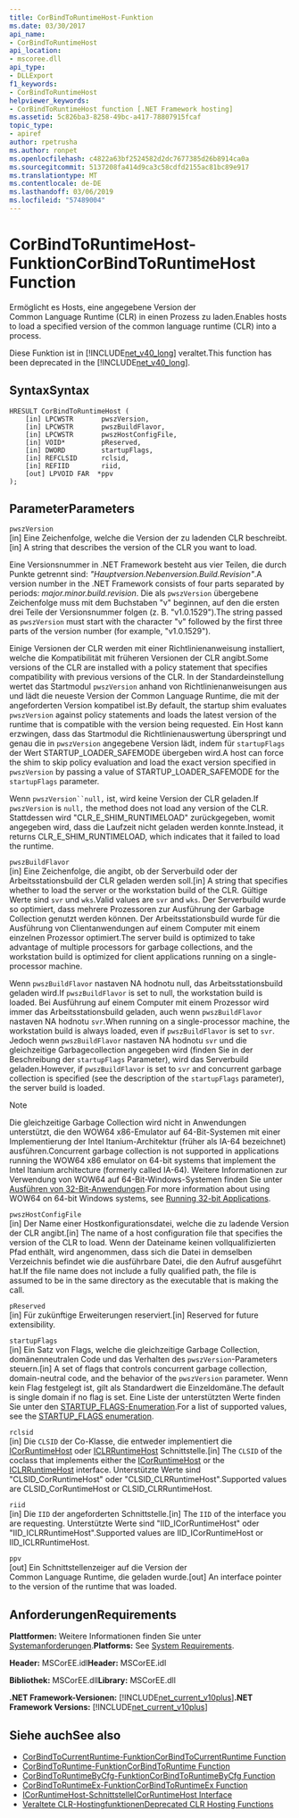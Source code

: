 ```yaml
---
title: CorBindToRuntimeHost-Funktion
ms.date: 03/30/2017
api_name:
- CorBindToRuntimeHost
api_location:
- mscoree.dll
api_type:
- DLLExport
f1_keywords:
- CorBindToRuntimeHost
helpviewer_keywords:
- CorBindToRuntimeHost function [.NET Framework hosting]
ms.assetid: 5c826ba3-8258-49bc-a417-78807915fcaf
topic_type:
- apiref
author: rpetrusha
ms.author: ronpet
ms.openlocfilehash: c4822a63bf2524582d2dc7677385d26b8914ca0a
ms.sourcegitcommit: 5137208fa414d9ca3c58cdfd2155ac81bc89e917
ms.translationtype: MT
ms.contentlocale: de-DE
ms.lasthandoff: 03/06/2019
ms.locfileid: "57489004"
---
```

# <a name="corbindtoruntimehost-function"></a><span data-ttu-id="2c94b-102">CorBindToRuntimeHost-Funktion</span><span class="sxs-lookup"><span data-stu-id="2c94b-102">CorBindToRuntimeHost Function</span></span>
<span data-ttu-id="2c94b-103">Ermöglicht es Hosts, eine angegebene Version der Common Language Runtime (CLR) in einen Prozess zu laden.</span><span class="sxs-lookup"><span data-stu-id="2c94b-103">Enables hosts to load a specified version of the common language runtime (CLR) into a process.</span></span>  
  
 <span data-ttu-id="2c94b-104">Diese Funktion ist in [!INCLUDE[net_v40_long](../../../../includes/net-v40-long-md.md)] veraltet.</span><span class="sxs-lookup"><span data-stu-id="2c94b-104">This function has been deprecated in the [!INCLUDE[net_v40_long](../../../../includes/net-v40-long-md.md)].</span></span>  
  
## <a name="syntax"></a><span data-ttu-id="2c94b-105">Syntax</span><span class="sxs-lookup"><span data-stu-id="2c94b-105">Syntax</span></span>  
  
```  
HRESULT CorBindToRuntimeHost (  
    [in] LPCWSTR       pwszVersion,   
    [in] LPCWSTR       pwszBuildFlavor,   
    [in] LPCWSTR       pwszHostConfigFile,   
    [in] VOID*         pReserved,   
    [in] DWORD         startupFlags,   
    [in] REFCLSID      rclsid,   
    [in] REFIID        riid,   
    [out] LPVOID FAR  *ppv  
);  
```  
  
## <a name="parameters"></a><span data-ttu-id="2c94b-106">Parameter</span><span class="sxs-lookup"><span data-stu-id="2c94b-106">Parameters</span></span>  
 `pwszVersion`  
 <span data-ttu-id="2c94b-107">[in] Eine Zeichenfolge, welche die Version der zu ladenden CLR beschreibt.</span><span class="sxs-lookup"><span data-stu-id="2c94b-107">[in] A string that describes the version of the CLR you want to load.</span></span>  
  
 <span data-ttu-id="2c94b-108">Eine Versionsnummer in .NET Framework besteht aus vier Teilen, die durch Punkte getrennt sind: *"Hauptversion.Nebenversion.Build.Revision"*.</span><span class="sxs-lookup"><span data-stu-id="2c94b-108">A version number in the .NET Framework consists of four parts separated by periods: *major.minor.build.revision*.</span></span> <span data-ttu-id="2c94b-109">Die als `pwszVersion` übergebene Zeichenfolge muss mit dem Buchstaben "v" beginnen, auf den die ersten drei Teile der Versionsnummer folgen (z. B. "v1.0.1529").</span><span class="sxs-lookup"><span data-stu-id="2c94b-109">The string passed as `pwszVersion` must start with the character "v" followed by the first three parts of the version number (for example, "v1.0.1529").</span></span>  
  
 <span data-ttu-id="2c94b-110">Einige Versionen der CLR werden mit einer Richtlinienanweisung installiert, welche die Kompatibilität mit früheren Versionen der CLR angibt.</span><span class="sxs-lookup"><span data-stu-id="2c94b-110">Some versions of the CLR are installed with a policy statement that specifies compatibility with previous versions of the CLR.</span></span> <span data-ttu-id="2c94b-111">In der Standardeinstellung wertet das Startmodul `pwszVersion` anhand von Richtlinienanweisungen aus und lädt die neueste Version der Common Language Runtime, die mit der angeforderten Version kompatibel ist.</span><span class="sxs-lookup"><span data-stu-id="2c94b-111">By default, the startup shim evaluates `pwszVersion` against policy statements and loads the latest version of the runtime that is compatible with the version being requested.</span></span> <span data-ttu-id="2c94b-112">Ein Host kann erzwingen, dass das Startmodul die Richtlinienauswertung überspringt und genau die in `pwszVersion` angegebene Version lädt, indem für `startupFlags` der Wert STARTUP_LOADER_SAFEMODE übergeben wird.</span><span class="sxs-lookup"><span data-stu-id="2c94b-112">A host can force the shim to skip policy evaluation and load the exact version specified in `pwszVersion` by passing a value of STARTUP_LOADER_SAFEMODE for the `startupFlags` parameter.</span></span>  
  
 <span data-ttu-id="2c94b-113">Wenn `pwszVersion``null,` ist, wird keine Version der CLR geladen.</span><span class="sxs-lookup"><span data-stu-id="2c94b-113">If `pwszVersion` is `null,` the method does not load any version of the CLR.</span></span> <span data-ttu-id="2c94b-114">Stattdessen wird "CLR_E_SHIM_RUNTIMELOAD" zurückgegeben, womit angegeben wird, dass die Laufzeit nicht geladen werden konnte.</span><span class="sxs-lookup"><span data-stu-id="2c94b-114">Instead, it returns CLR_E_SHIM_RUNTIMELOAD, which indicates that it failed to load the runtime.</span></span>  
  
 `pwszBuildFlavor`  
 <span data-ttu-id="2c94b-115">[in] Eine Zeichenfolge, die angibt, ob der Serverbuild oder der Arbeitsstationsbuild der CLR geladen werden soll.</span><span class="sxs-lookup"><span data-stu-id="2c94b-115">[in] A string that specifies whether to load the server or the workstation build of the CLR.</span></span> <span data-ttu-id="2c94b-116">Gültige Werte sind `svr` und `wks`.</span><span class="sxs-lookup"><span data-stu-id="2c94b-116">Valid values are `svr` and `wks`.</span></span> <span data-ttu-id="2c94b-117">Der Serverbuild wurde so optimiert, dass mehrere Prozessoren zur Ausführung der Garbage Collection genutzt werden können. Der Arbeitsstationsbuild wurde für die Ausführung von Clientanwendungen auf einem Computer mit einem einzelnen Prozessor optimiert.</span><span class="sxs-lookup"><span data-stu-id="2c94b-117">The server build is optimized to take advantage of multiple processors for garbage collections, and the workstation build is optimized for client applications running on a single-processor machine.</span></span>  
  
 <span data-ttu-id="2c94b-118">Wenn `pwszBuildFlavor` nastaven NA hodnotu null, das Arbeitsstationsbuild geladen wird.</span><span class="sxs-lookup"><span data-stu-id="2c94b-118">If `pwszBuildFlavor` is set to null, the workstation build is loaded.</span></span> <span data-ttu-id="2c94b-119">Bei Ausführung auf einem Computer mit einem Prozessor wird immer das Arbeitsstationsbuild geladen, auch wenn `pwszBuildFlavor` nastaven NA hodnotu `svr`.</span><span class="sxs-lookup"><span data-stu-id="2c94b-119">When running on a single-processor machine, the workstation build is always loaded, even if `pwszBuildFlavor` is set to `svr`.</span></span> <span data-ttu-id="2c94b-120">Jedoch wenn `pwszBuildFlavor` nastaven NA hodnotu `svr` und die gleichzeitige Garbagecollection angegeben wird (finden Sie in der Beschreibung der `startupFlags` Parameter), wird das Serverbuild geladen.</span><span class="sxs-lookup"><span data-stu-id="2c94b-120">However, if `pwszBuildFlavor` is set to `svr` and concurrent garbage collection is specified (see the description of the `startupFlags` parameter), the server build is loaded.</span></span>  
  
> [!NOTE]
>  <span data-ttu-id="2c94b-121">Die gleichzeitige Garbage Collection wird nicht in Anwendungen unterstützt, die den WOW64 x86-Emulator auf 64-Bit-Systemen mit einer Implementierung der Intel Itanium-Architektur (früher als IA-64 bezeichnet) ausführen.</span><span class="sxs-lookup"><span data-stu-id="2c94b-121">Concurrent garbage collection is not supported in applications running the WOW64 x86 emulator on 64-bit systems that implement the Intel Itanium architecture (formerly called IA-64).</span></span> <span data-ttu-id="2c94b-122">Weitere Informationen zur Verwendung von WOW64 auf 64-Bit-Windows-Systemen finden Sie unter [Ausführen von 32-Bit-Anwendungen](/windows/desktop/WinProg64/running-32-bit-applications).</span><span class="sxs-lookup"><span data-stu-id="2c94b-122">For more information about using WOW64 on 64-bit Windows systems, see [Running 32-bit Applications](/windows/desktop/WinProg64/running-32-bit-applications).</span></span>  
  
 `pwszHostConfigFile`  
 <span data-ttu-id="2c94b-123">[in] Der Name einer Hostkonfigurationsdatei, welche die zu ladende Version der CLR angibt.</span><span class="sxs-lookup"><span data-stu-id="2c94b-123">[in] The name of a host configuration file that specifies the version of the CLR to load.</span></span> <span data-ttu-id="2c94b-124">Wenn der Dateiname keinen vollqualifizierten Pfad enthält, wird angenommen, dass sich die Datei in demselben Verzeichnis befindet wie die ausführbare Datei, die den Aufruf ausgeführt hat.</span><span class="sxs-lookup"><span data-stu-id="2c94b-124">If the file name does not include a fully qualified path, the file is assumed to be in the same directory as the executable that is making the call.</span></span>  
  
 `pReserved`  
 <span data-ttu-id="2c94b-125">[in] Für zukünftige Erweiterungen reserviert.</span><span class="sxs-lookup"><span data-stu-id="2c94b-125">[in] Reserved for future extensibility.</span></span>  
  
 `startupFlags`  
 <span data-ttu-id="2c94b-126">[in] Ein Satz von Flags, welche die gleichzeitige Garbage Collection, domänenneutralen Code und das Verhalten des `pwszVersion`-Parameters steuern.</span><span class="sxs-lookup"><span data-stu-id="2c94b-126">[in] A set of flags that controls concurrent garbage collection, domain-neutral code, and the behavior of the `pwszVersion` parameter.</span></span> <span data-ttu-id="2c94b-127">Wenn kein Flag festgelegt ist, gilt als Standardwert die Einzeldomäne.</span><span class="sxs-lookup"><span data-stu-id="2c94b-127">The default is single domain if no flag is set.</span></span> <span data-ttu-id="2c94b-128">Eine Liste der unterstützten Werte finden Sie unter den [STARTUP_FLAGS-Enumeration](../../../../docs/framework/unmanaged-api/hosting/startup-flags-enumeration.md).</span><span class="sxs-lookup"><span data-stu-id="2c94b-128">For a list of supported values, see the [STARTUP_FLAGS enumeration](../../../../docs/framework/unmanaged-api/hosting/startup-flags-enumeration.md).</span></span>  
  
 `rclsid`  
 <span data-ttu-id="2c94b-129">[in] Die `CLSID` der Co-Klasse, die entweder implementiert die [ICorRuntimeHost](../../../../docs/framework/unmanaged-api/hosting/icorruntimehost-interface.md) oder [ICLRRuntimeHost](../../../../docs/framework/unmanaged-api/hosting/iclrruntimehost-interface.md) Schnittstelle.</span><span class="sxs-lookup"><span data-stu-id="2c94b-129">[in] The `CLSID` of the coclass that implements either the [ICorRuntimeHost](../../../../docs/framework/unmanaged-api/hosting/icorruntimehost-interface.md) or the [ICLRRuntimeHost](../../../../docs/framework/unmanaged-api/hosting/iclrruntimehost-interface.md) interface.</span></span> <span data-ttu-id="2c94b-130">Unterstützte Werte sind "CLSID_CorRuntimeHost" oder "CLSID_CLRRuntimeHost".</span><span class="sxs-lookup"><span data-stu-id="2c94b-130">Supported values are CLSID_CorRuntimeHost or CLSID_CLRRuntimeHost.</span></span>  
  
 `riid`  
 <span data-ttu-id="2c94b-131">[in] Die `IID` der angeforderten Schnittstelle.</span><span class="sxs-lookup"><span data-stu-id="2c94b-131">[in] The `IID` of the interface you are requesting.</span></span> <span data-ttu-id="2c94b-132">Unterstützte Werte sind "IID_ICorRuntimeHost" oder "IID_ICLRRuntimeHost".</span><span class="sxs-lookup"><span data-stu-id="2c94b-132">Supported values are IID_ICorRuntimeHost or IID_ICLRRuntimeHost.</span></span>  
  
 `ppv`  
 <span data-ttu-id="2c94b-133">[out] Ein Schnittstellenzeiger auf die Version der Common Language Runtime, die geladen wurde.</span><span class="sxs-lookup"><span data-stu-id="2c94b-133">[out] An interface pointer to the version of the runtime that was loaded.</span></span>  
  
## <a name="requirements"></a><span data-ttu-id="2c94b-134">Anforderungen</span><span class="sxs-lookup"><span data-stu-id="2c94b-134">Requirements</span></span>  
 <span data-ttu-id="2c94b-135">**Plattformen:** Weitere Informationen finden Sie unter [Systemanforderungen](../../../../docs/framework/get-started/system-requirements.md).</span><span class="sxs-lookup"><span data-stu-id="2c94b-135">**Platforms:** See [System Requirements](../../../../docs/framework/get-started/system-requirements.md).</span></span>  
  
 <span data-ttu-id="2c94b-136">**Header:** MSCorEE.idl</span><span class="sxs-lookup"><span data-stu-id="2c94b-136">**Header:** MSCorEE.idl</span></span>  
  
 <span data-ttu-id="2c94b-137">**Bibliothek:** MSCorEE.dll</span><span class="sxs-lookup"><span data-stu-id="2c94b-137">**Library:** MSCorEE.dll</span></span>  
  
 <span data-ttu-id="2c94b-138">**.NET Framework-Versionen:** [!INCLUDE[net_current_v10plus](../../../../includes/net-current-v10plus-md.md)]</span><span class="sxs-lookup"><span data-stu-id="2c94b-138">**.NET Framework Versions:** [!INCLUDE[net_current_v10plus](../../../../includes/net-current-v10plus-md.md)]</span></span>  
  
## <a name="see-also"></a><span data-ttu-id="2c94b-139">Siehe auch</span><span class="sxs-lookup"><span data-stu-id="2c94b-139">See also</span></span>
- [<span data-ttu-id="2c94b-140">CorBindToCurrentRuntime-Funktion</span><span class="sxs-lookup"><span data-stu-id="2c94b-140">CorBindToCurrentRuntime Function</span></span>](../../../../docs/framework/unmanaged-api/hosting/corbindtocurrentruntime-function.md)
- [<span data-ttu-id="2c94b-141">CorBindToRuntime-Funktion</span><span class="sxs-lookup"><span data-stu-id="2c94b-141">CorBindToRuntime Function</span></span>](../../../../docs/framework/unmanaged-api/hosting/corbindtoruntime-function.md)
- [<span data-ttu-id="2c94b-142">CorBindToRuntimeByCfg-Funktion</span><span class="sxs-lookup"><span data-stu-id="2c94b-142">CorBindToRuntimeByCfg Function</span></span>](../../../../docs/framework/unmanaged-api/hosting/corbindtoruntimebycfg-function.md)
- [<span data-ttu-id="2c94b-143">CorBindToRuntimeEx-Funktion</span><span class="sxs-lookup"><span data-stu-id="2c94b-143">CorBindToRuntimeEx Function</span></span>](../../../../docs/framework/unmanaged-api/hosting/corbindtoruntimeex-function.md)
- [<span data-ttu-id="2c94b-144">ICorRuntimeHost-Schnittstelle</span><span class="sxs-lookup"><span data-stu-id="2c94b-144">ICorRuntimeHost Interface</span></span>](../../../../docs/framework/unmanaged-api/hosting/icorruntimehost-interface.md)
- [<span data-ttu-id="2c94b-145">Veraltete CLR-Hostingfunktionen</span><span class="sxs-lookup"><span data-stu-id="2c94b-145">Deprecated CLR Hosting Functions</span></span>](../../../../docs/framework/unmanaged-api/hosting/deprecated-clr-hosting-functions.md)

